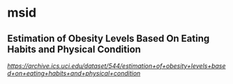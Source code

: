 # msid

## Estimation of Obesity Levels Based On Eating Habits and Physical Condition

_https://archive.ics.uci.edu/dataset/544/estimation+of+obesity+levels+based+on+eating+habits+and+physical+condition_